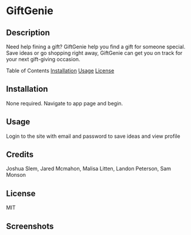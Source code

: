 # GiftGenie


## Description
Need help fining a gift? GiftGenie help you find a gift for someone special. Save ideas or go shopping right away, GiftGenie can get you on track for your next gift-giving occasion. 

Table of Contents
[Installation](##Installation)
[Usage](##Usage)
[License](##License)

## Installation
None required. Navigate to app page and begin.

## Usage
Login to the site with email and password to save ideas and view profile

## Credits
Joshua Slem, Jared Mcmahon, Malisa Litten, Landon Peterson, Sam Monson
 
## License
MIT

## Screenshots

